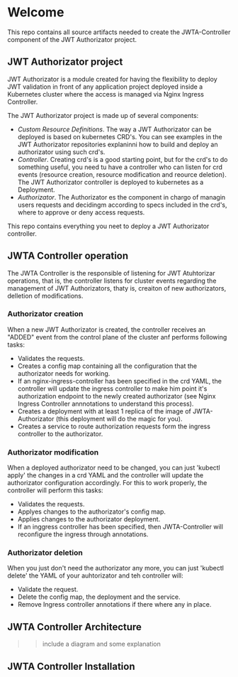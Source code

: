 # Welcome

This repo contains all source artifacts needed to create the JWTA-Controller component of the JWT Authorizator project.

## JWT Authorizator project
JWT Authorizator is a module created for having the flexibility to deploy JWT validation in front of any application project deployed
inside a Kubernetes cluster where the access is managed via Nginx Ingress Controller.

The JWT Authorizator project is made up of several components:
  - *Custom Resource Definitions*. The way a JWT Authorizator can be deployed is based on kubernetes CRD's. You can see examples in the JWT Authorizator repositories explaninni how to build and deploy an authorizator using such crd's.
  - *Controller*. Creating crd's is a good starting point, but for the crd's to do something useful, you need tu have a controller who can listen for crd events (resource creation, resource modification and reource deletion). The JWT Authorizator controller is deployed to kubernetes as a Deployment.
  - *Authorizator*. The Authorizator es the component in chargo of managin users requests and decidingm according to specs included in the crd's, where to approve or deny access requests.

This repo contains everything you neet to deploy a JWT Authorizator controller.

## JWTA Controller operation
The JWTA Controller is the responsible of listening for JWT Atuhtorizar operations, that is, the controller listens for cluster events regarding the management of JWT Authorizators, thaty is, creaiton of new authorizators, delletion of modifications.

### Authorizator creation
When a new JWT Authorizator is created, the controller receives an "ADDED" event from the control plane of the cluster anf performs following tasks:

  - Validates the requests.
  - Creates a config map containing all the configuration that the authorizator needs for working.
  - If an nginx-ingress-controller has been specified in the crd YAML, the controller will update the ingress controller to make him point it's authorization endpoint to the newly created authorizator (see Nginx Ingress Controller annnotations to understand this process).
  - Creates a deployment with at least 1 replica of the image of JWTA-Authorizator (this deployment will do the magic for you).
  - Creates a service to route authorization requests form the ingress controller to the authorizator.

### Authorizator modification
When a deployed authorizator need to be changed, you can just 'kubectl apply' the changes in a crd YAML and the controller will update the authorizator configuration accordingly. For this to work properly, the controller will perform this tasks:

  - Validates the requests.
  - Applyes changes to the authorizator's config map. 
  - Applies changes to the authorizator deployment.
  - If an inggress controller has been specified, then JWTA-Controller will reconfigure the ingress through annotations.

### Authorizator deletion
When you just don't need the authorizator any more, you can just 'kubectl delete' the YAML of your auhtorizator and teh controller will:

  - Validate the request.
  - Delete the config map, the deployment and the service.
  - Remove Ingress controller annotations if there where any in place.

## JWTA Controller Architecture

  >> include a diagram and some explanation

## JWTA Controller Installation